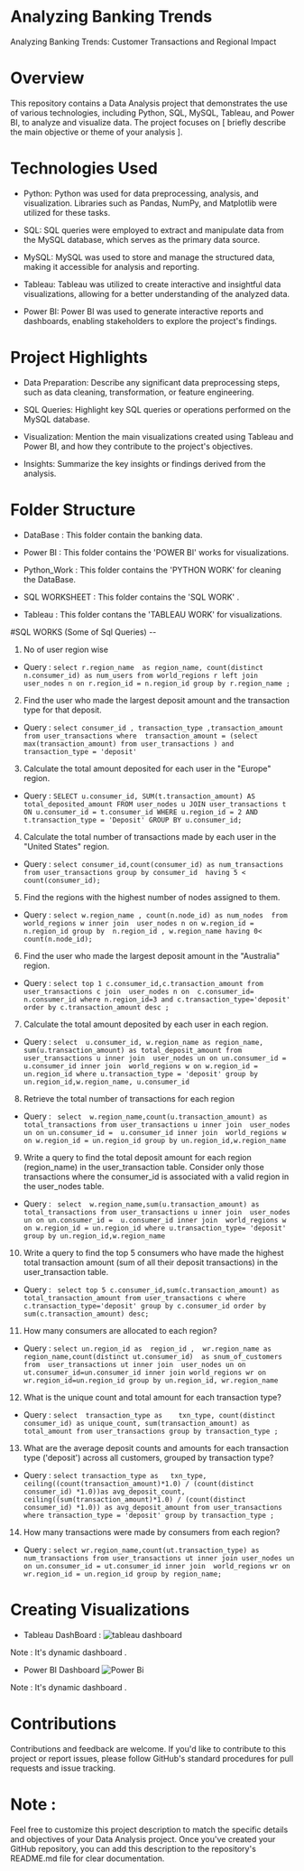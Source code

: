 # Analyzing Banking Trends
Analyzing Banking Trends: Customer Transactions and Regional Impact

# Overview
This repository contains a Data Analysis project that demonstrates the use of various technologies, including Python, SQL, MySQL, Tableau, and Power BI, to analyze and visualize data. The project focuses on [ briefly describe the main objective or theme of your analysis ].

# Technologies Used

  * Python: Python was used for data preprocessing, analysis, and visualization. Libraries such as Pandas, NumPy, and Matplotlib were utilized for these tasks.

  * SQL: SQL queries were employed to extract and manipulate data from the MySQL database, which serves as the primary data source.

  * MySQL: MySQL was used to store and manage the structured data, making it accessible for analysis and reporting.

  * Tableau: Tableau was utilized to create interactive and insightful data visualizations, allowing for a better understanding of the analyzed data.

  * Power BI: Power BI was used to generate interactive reports and dashboards, enabling stakeholders to explore the project's findings.

# Project Highlights

  * Data Preparation: Describe any significant data preprocessing steps, such as data cleaning, transformation, or feature engineering.
  
  * SQL Queries: Highlight key SQL queries or operations performed on the MySQL database.
  
  * Visualization: Mention the main visualizations created using Tableau and Power BI, and how they contribute to the project's objectives.
  
  * Insights: Summarize the key insights or findings derived from the analysis.

# Folder Structure

  * DataBase : This folder contain the banking data.

  * Power BI : This folder contains the 'POWER BI' works for visualizations.

  * Python_Work : This folder contains the 'PYTHON WORK' for cleaning the DataBase.

  * SQL WORKSHEET : This folder contains the 'SQL WORK' .

  * Tableau : This folder contans the 'TABLEAU WORK' for visualizations.


#SQL WORKS (Some of Sql Queries) -- 

  1.  No of user region wise
  
  *  Query : ```select r.region_name  as region_name, count(distinct  n.consumer_id) as num_users
from world_regions r
left join 
user_nodes n
on r.region_id = n.region_id
group by r.region_name
;```

  2.  Find the user who made the largest deposit amount and the transaction type for that deposit.

  * Query : ```select consumer_id , transaction_type ,transaction_amount from user_transactions
where  transaction_amount = (select max(transaction_amount) from user_transactions )
and transaction_type = 'deposit'```

  3.  Calculate the total amount deposited for each user in the "Europe" region.

  * Query : ```SELECT u.consumer_id, SUM(t.transaction_amount) AS total_deposited_amount
FROM user_nodes u
JOIN user_transactions t ON u.consumer_id = t.consumer_id
WHERE u.region_id = 2
AND t.transaction_type = 'Deposit'
GROUP BY u.consumer_id;```

  4. Calculate the total number of transactions made by each user in the "United States" region.

  *  Query : ```select consumer_id,count(consumer_id) as num_transactions 
from user_transactions
group by consumer_id 
having 5 < count(consumer_id);```


  5. Find the regions with the highest number of nodes assigned to them.

  * Query : ```select w.region_name , count(n.node_id) as num_nodes 
                from world_regions w
                inner join 
                user_nodes n
                on w.region_id = n.region_id
                group by 
                n.region_id , w.region_name
                having 0< count(n.node_id);```

  6. Find the user who made the largest deposit amount in the "Australia" region.

  * Query : ```select top 1 c.consumer_id,c.transaction_amount
from user_transactions c
join 
user_nodes n
on 
c.consumer_id= n.consumer_id
where n.region_id=3
and c.transaction_type='deposit'
order by c.transaction_amount desc
;```

  7.  Calculate the total amount deposited by each user in each region.

  *  Query : ```select  u.consumer_id,
w.region_name as region_name,
sum(u.transaction_amount) as total_deposit_amount
from user_transactions u
inner join 
user_nodes un
on un.consumer_id =  u.consumer_id
inner join 
world_regions w
on w.region_id = un.region_id
where u.transaction_type = 'deposit'
group by un.region_id,w.region_name, u.consumer_id```

  8.  Retrieve the total number of transactions for each region

  * Query :  ```
select  w.region_name,count(u.transaction_amount) as  total_transactions
from user_transactions u
inner join 
user_nodes un
on un.consumer_id =  u.consumer_id
inner join 
world_regions w
on w.region_id = un.region_id
group by un.region_id,w.region_name```

  9. Write a query to find the total deposit amount for each region (region_name) in the user_transaction table. Consider only those transactions where the consumer_id is associated with a valid region in the user_nodes table.

  *  Query : ``` select  w.region_name,sum(u.transaction_amount) as  total_transactions
from user_transactions u
inner join 
user_nodes un
on un.consumer_id =  u.consumer_id
inner join 
world_regions w
on w.region_id = un.region_id
where u.transaction_type= 'deposit'
group by un.region_id,w.region_name```

  10.  Write a query to find the top 5 consumers who have made the highest total transaction amount (sum of all their deposit transactions) in the user_transaction table.

  * Query : ``` select top 5 c.consumer_id,sum(c.transaction_amount) as total_transaction_amount
              from user_transactions c
              where c.transaction_type='deposit'
              group by c.consumer_id order by sum(c.transaction_amount) desc;```

  11.  How many consumers are allocated to each region?

  * Query : ```select un.region_id as  region_id ,  wr.region_name as region_name,count(distinct ut.consumer_id)  as snum_of_customers
  from  user_transactions ut
  inner join 
  user_nodes un
  on ut.consumer_id=un.consumer_id
  inner join world_regions wr
  on wr.region_id=un.region_id
  group by un.region_id, wr.region_name```

  12.  What is the unique count and total amount for each transaction type?

  * Query : ```select 
transaction_type as    txn_type, count(distinct consumer_id) as unique_count,
sum(transaction_amount) as total_amount
from user_transactions
group by transaction_type
;```

  13.  What are the average deposit counts and amounts for each transaction type ('deposit') across all customers, grouped by transaction type?

  * Query : ```select transaction_type as   txn_type, ceiling((count(transaction_amount)*1.0) / (count(distinct consumer_id) *1.0))as avg_deposit_count,
ceiling((sum(transaction_amount)*1.0) / (count(distinct consumer_id) *1.0))
as avg_deposit_amount
from user_transactions
where transaction_type = 'deposit'
group by transaction_type
;```

  14.  How many transactions were made by consumers from each region?

  * Query : ```select wr.region_name,count(ut.transaction_type) as num_transactions
from user_transactions ut
inner join user_nodes un
on un.consumer_id = ut.consumer_id
inner join 
world_regions wr
on wr.region_id = un.region_id
group by region_name;```


# Creating Visualizations 

  *   Tableau DashBoard :
![tableau dashboard](https://github.com/pawan941394/Analyzing_Banking_Trends/assets/63099276/8b431aee-ac94-4033-b4bd-9cb5632235ff)
  
  Note :  It's dynamic dashboard .

  * Power BI Dashboard
    ![Power Bi](https://github.com/pawan941394/Analyzing_Banking_Trends/assets/63099276/3c2ae01c-cd62-4410-9c4c-90bc2b3cdcb8)

  Note :  It's dynamic dashboard .


# Contributions
  
Contributions and feedback are welcome. If you'd like to contribute to this project or report issues, please follow GitHub's standard procedures for pull requests and issue tracking.


# Note :

Feel free to customize this project description to match the specific details and objectives of your Data Analysis project. Once you've created your GitHub repository, you can add this description to the repository's README.md file for clear documentation.

